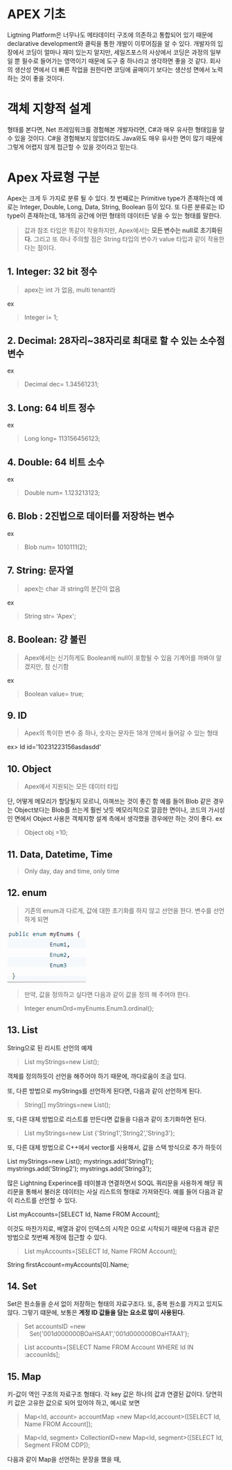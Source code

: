 # APEX 기초
Ligtning Platform은 너무나도 메타데이터 구조에 의존하고 통합되어 있기 때문에 declarative development와 클릭을 통한 개발이 이루어짐을 알 수 있다. 개발자의 입장에서 코딩이 얼마나 재미 있는지 알지만, 세일즈포스의 사상에서 코딩은 과정의 일부일 뿐 필수로 들어가는 영역이기 때문에 도구 중 하나라고 생각하면 좋을 것 같다. 회사의 생산성 면에서 더 빠른 작업을 원한다면 코딩에 골매이기 보다는 생산성 면에서 노력하는 것이 좋을 것이다.

# 객체 지향적 설계
형태를 본다면, Net 프레임워크를 경험해본 개발자라면, C#과 매우 유사한 형태임을 알 수 있을 것이다. C#을 경험해보지 않았더라도 Java와도 매우 유사한 면이 많기 때문에 그렇게 어렵지 않게 접근할 수 있을 것이라고 믿는다.

# Apex 자료형 구분
Apex는 크게 두 가지로 분류 될 수 있다. 첫 번쨰로는 Primitive type가 존재하는데 예로는 Integer, Double, Long, Data, String, Boolean 등이 있다. 또 다른 분류로는 ID type이 존재하는데, 18개의 공간에 어떤 형태의 데이터든 넣을 수 있는 형태를 말한다.

> 값과 참조 타입은 똑같이 작용하지만, Apex에서는 <b>모든 변수는 null로 초기화된다.</b> 그리고 또 하나 주의할 점은 String 타입의 변수가 value 타입과 같이 작용한다는 점이다. 


## 1. Integer: 32 bit 정수
>apex는 int 가 없음, multi tenant라

ex
> Integer i= 1;
## 2. Decimal: 28자리~38자리로 최대로 할 수 있는 소수점 변수

ex
> Decimal dec= 1.34561231;

## 3. Long: 64 비트 정수

ex
> Long long= 113156456123;


## 4. Double: 64 비트 소수

ex
> Double num= 1.123213123;


## 6. Blob : 2진법으로 데이터를 저장하는 변수

ex
> Blob num= 1010111(2);


## 7. String: 문자열

> apex는 char 과 string의 분간이 없음

ex
> String str= 'Apex';

## 8. Boolean: 걍 불린

> Apex에서는 신기하게도 Boolean에 null이 포함될 수 있음
기계어를 까봐야 알겠지만, 참 신기함

ex
> Boolean value= true;


## 9. ID

> Apex의 특이한 변수 중 하나, 숫자는 문자든 18개 안에서 들어갈 수 있는 형태

ex> Id id='10231223156asdasdd'

## 10. Object
> Apex에서 지원되는 모든 데이터 타입

단, 어떻게 메모리가 할당될지 모르니, 아껴쓰는 것이 좋긴 함
예를 들어 Blob 같은 경우는 Object보다는 Blob를 쓰는게 훨씬 낫듯
메모리적으로 깔끔한 면이나, 코드의 가시성인 면에서 Object 사용은 객체지향 설계 측에서 생각했을 경우에만 하는 것이 좋다.
ex
> Object obj =10;

## 11. Data, Datetime, Time
> Only day, day and time, only time

## 12. enum
> 기존의 enum과 다르게, 값에 대한 초기화를 하지 않고 선언을 한다. 변수를 선언하게 되면 

![Alt text](image.png)

> 만약, 값을 정의하고 싶다면 다음과 같이 값을 정의 해 주어야 한다.

> Integer enumOrd=myEnums.Enum3.ordinal();

## 13. List

String으로 된 리시트 선언의 예제
> List<String> myStrings=new List<String>();

객체를 정의하듯이 선언을 해주어야 하기 때문에, 까다로움이 조금 있다.

또, 다른 방법으로 myStrings를 선언하게 된다면, 다음과 같이 선언하게 된다.
> String[] myStrings=new List<String>();

또, 다른 대체 방법으로 리스트를 만든다면 값들을 다음과 같이 초기화하면 된다.
> List<String> myStrings=new List<String> {'String1','String2','String3'};

또, 다른 대체 방법으로 C++에서 vector를 사용해서, 값을 스택 방식으로 추가 하듯이

List<String> myStrings=new List<String>();
mystrings.add('String1');
mystrings.add('String2');
mystrings.add('String3');

많은 Lightning Experince를 테이블과 연결하면서 SOQL 쿼리문을 사용하게 해당 쿼리문을 통해서 불러온 데이터는 사실 리스트의 형태로 가져와진다. 예를 들어 다음과 같이 리스트를 선언할 수 있다.

List<Account> myAccounts=[SELECT Id, Name FROM Account];

이것도 마찬가지로, 배열과 같이 인덱스의 시작은 0으로 시작되기 때문에 다음과 같은 방법으로 첫번째 계정에 접근할 수 있다.

> List<Account> myAccounts=[SELECT Id, Name FROM Account];

String firstAccount=myAccounts[0].Name;

## 14. Set
Set은 원소들을 순서 없이 저장하는 형태의 자료구조다. 또, 중복 원소를 가지고 있지도 않다. 그렇기 떄문에, 보통은 <b>계정 ID 값들을 담는 요소로 많이 사용된다.</b>

> Set<ID> accountsID =new
&nbsp;&nbsp;&nbsp;Set<ID>{'001d000000BOaHSAA1','001d000000BOaHTAA1'};

> List<Account> accounts=[SELECT Name FROM Account WHERE Id IN :accounIds];

## 15. Map
키-값이 역인 구조의 자료구조 형태다. 각 key 값은 하나의 값과 연결된 값이다. 당연히 키 값은 고유한 값으로 되어 있어야 하고,  예시로 보면

> Map<Id, account> accountMap =new Map<Id,account>([SELECT Id, Name FROM Account]);

> Map<Id, segment> CollectionID=new Map<Id, segment>([SELECT Id, Segment FROM CDP]);

다음과 같이 Map을 선언하는 문장을 했을 때, 





